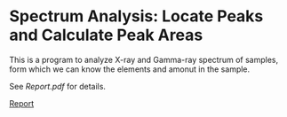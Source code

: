 # Spectrum Analysis: Locate Peaks and Calculate Peak Areas

This is a program to analyze X-ray and Gamma-ray spectrum of samples, form which we can know the elements and amonut in the sample.

See *Report.pdf* for details.

[Report](https://github.com/jingxuxie/SpectrumAnalysis/blob/master/Report.pdf)
